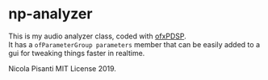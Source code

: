 np-analyzer
=====================================

This is my audio analyzer class, coded with [ofxPDSP](https://github.com/npisanti/ofxPDSP).  
It has a `ofParameterGroup parameters` member that can be easily added to a gui for tweaking things faster in realtime. 

Nicola Pisanti MIT License 2019.
